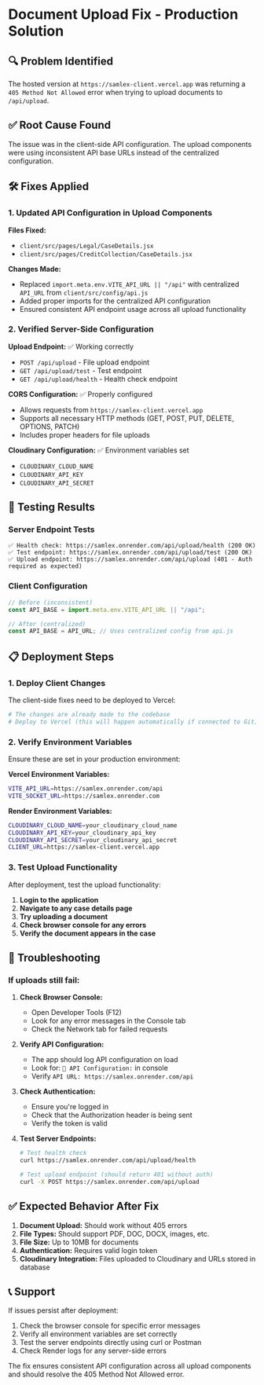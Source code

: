 # Document Upload Fix - Production Solution

## 🔍 Problem Identified
The hosted version at `https://samlex-client.vercel.app` was returning a `405 Method Not Allowed` error when trying to upload documents to `/api/upload`.

## ✅ Root Cause Found
The issue was in the client-side API configuration. The upload components were using inconsistent API base URLs instead of the centralized configuration.

## 🛠️ Fixes Applied

### 1. Updated API Configuration in Upload Components

**Files Fixed:**
- `client/src/pages/Legal/CaseDetails.jsx`
- `client/src/pages/CreditCollection/CaseDetails.jsx`

**Changes Made:**
- Replaced `import.meta.env.VITE_API_URL || "/api"` with centralized `API_URL` from `client/src/config/api.js`
- Added proper imports for the centralized API configuration
- Ensured consistent API endpoint usage across all upload functionality

### 2. Verified Server-Side Configuration

**Upload Endpoint:** ✅ Working correctly
- `POST /api/upload` - File upload endpoint
- `GET /api/upload/test` - Test endpoint  
- `GET /api/upload/health` - Health check endpoint

**CORS Configuration:** ✅ Properly configured
- Allows requests from `https://samlex-client.vercel.app`
- Supports all necessary HTTP methods (GET, POST, PUT, DELETE, OPTIONS, PATCH)
- Includes proper headers for file uploads

**Cloudinary Configuration:** ✅ Environment variables set
- `CLOUDINARY_CLOUD_NAME`
- `CLOUDINARY_API_KEY`
- `CLOUDINARY_API_SECRET`

## 🧪 Testing Results

### Server Endpoint Tests
```
✅ Health check: https://samlex.onrender.com/api/upload/health (200 OK)
✅ Test endpoint: https://samlex.onrender.com/api/upload/test (200 OK)
✅ Upload endpoint: https://samlex.onrender.com/api/upload (401 - Auth required as expected)
```

### Client Configuration
```javascript
// Before (inconsistent)
const API_BASE = import.meta.env.VITE_API_URL || "/api";

// After (centralized)
const API_BASE = API_URL; // Uses centralized config from api.js
```

## 📋 Deployment Steps

### 1. Deploy Client Changes
The client-side fixes need to be deployed to Vercel:
```bash
# The changes are already made to the codebase
# Deploy to Vercel (this will happen automatically if connected to Git)
```

### 2. Verify Environment Variables
Ensure these are set in your production environment:

**Vercel Environment Variables:**
```bash
VITE_API_URL=https://samlex.onrender.com/api
VITE_SOCKET_URL=https://samlex.onrender.com
```

**Render Environment Variables:**
```bash
CLOUDINARY_CLOUD_NAME=your_cloudinary_cloud_name
CLOUDINARY_API_KEY=your_cloudinary_api_key
CLOUDINARY_API_SECRET=your_cloudinary_api_secret
CLIENT_URL=https://samlex-client.vercel.app
```

### 3. Test Upload Functionality
After deployment, test the upload functionality:

1. **Login to the application**
2. **Navigate to any case details page**
3. **Try uploading a document**
4. **Check browser console for any errors**
5. **Verify the document appears in the case**

## 🔧 Troubleshooting

### If uploads still fail:

1. **Check Browser Console:**
   - Open Developer Tools (F12)
   - Look for any error messages in the Console tab
   - Check the Network tab for failed requests

2. **Verify API Configuration:**
   - The app should log API configuration on load
   - Look for: `🔧 API Configuration:` in console
   - Verify `API URL: https://samlex.onrender.com/api`

3. **Check Authentication:**
   - Ensure you're logged in
   - Check that the Authorization header is being sent
   - Verify the token is valid

4. **Test Server Endpoints:**
   ```bash
   # Test health check
   curl https://samlex.onrender.com/api/upload/health
   
   # Test upload endpoint (should return 401 without auth)
   curl -X POST https://samlex.onrender.com/api/upload
   ```

## ✅ Expected Behavior After Fix

1. **Document Upload:** Should work without 405 errors
2. **File Types:** Should support PDF, DOC, DOCX, images, etc.
3. **File Size:** Up to 10MB for documents
4. **Authentication:** Requires valid login token
5. **Cloudinary Integration:** Files uploaded to Cloudinary and URLs stored in database

## 📞 Support

If issues persist after deployment:
1. Check the browser console for specific error messages
2. Verify all environment variables are set correctly
3. Test the server endpoints directly using curl or Postman
4. Check Render logs for any server-side errors

The fix ensures consistent API configuration across all upload components and should resolve the 405 Method Not Allowed error.
